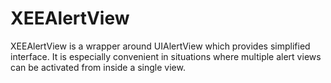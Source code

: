 XEEAlertView
============

XEEAlertView is a wrapper around UIAlertView which provides simplified interface. It is especially convenient in situations where multiple alert views can be activated from inside a single view.
